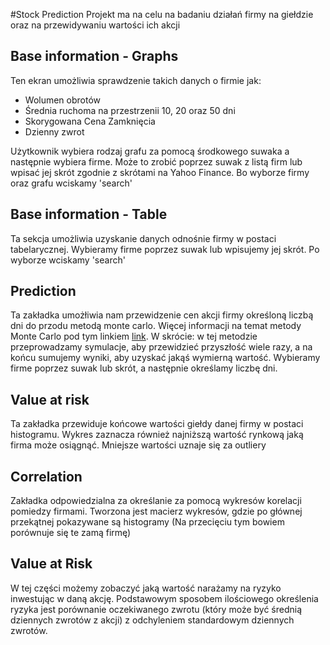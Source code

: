 #Stock Prediction
Projekt ma na celu na badaniu działań firmy na giełdzie oraz na przewidywaniu wartości ich akcji

## Base information - Graphs
Ten ekran umożliwia sprawdzenie takich danych o firmie jak:
- Wolumen obrotów
- Średnia ruchoma na przestrzenii 10, 20 oraz 50 dni
- Skorygowana Cena Zamknięcia
- Dzienny zwrot

Użytkownik wybiera rodzaj grafu za pomocą środkowego suwaka a następnie wybiera firme.
Może to zrobić poprzez suwak z listą firm lub wpisać jej skrót zgodnie z skrótami na Yahoo Finance.
Bo wyborze firmy oraz grafu wciskamy 'search'

## Base information - Table
Ta sekcja umożliwia uzyskanie danych odnośnie firmy w postaci tabelarycznej. 
Wybieramy firme poprzez suwak lub wpisujemy jej skrót.
Po wyborze wciskamy 'search'

## Prediction

Ta zakładka umożłiwia nam przewidzenie cen akcji firmy określoną liczbą dni do przodu
metodą monte carlo. Więcej informacji na temat metody Monte Carlo pod tym linkiem [link](http://www.investopedia.com/articles/07/montecarlo.asp). 
W skrócie: w tej metodzie przeprowadzamy symulacje, aby przewidzieć przyszłość wiele razy, a na końcu sumujemy wyniki, aby uzyskać jakąś wymierną wartość.
Wybieramy firme poprzez suwak lub skrót, a następnie określamy liczbę dni.

## Value at risk
Ta zakładka przewiduje końcowe wartości giełdy danej firmy w postaci histogramu. 
Wykres zaznacza również najniższą wartość rynkową jaką firma może osiągnąć.
Mniejsze wartości uznaje się za outliery

## Correlation
Zakładka odpowiedzialna za określanie za pomocą wykresów korelacji pomiedzy firmami.
Tworzona jest macierz wykresów, gdzie po głównej przekątnej pokazywane są histogramy
(Na przecięciu tym bowiem porównuje się te zamą firmę)

## Value at Risk
W tej części możemy zobaczyć jaką wartość narażamy na ryzyko inwestując w daną akcję.
Podstawowym sposobem ilościowego określenia ryzyka jest porównanie oczekiwanego zwrotu 
(który może być średnią dziennych zwrotów z akcji) z 
odchyleniem standardowym dziennych zwrotów.
